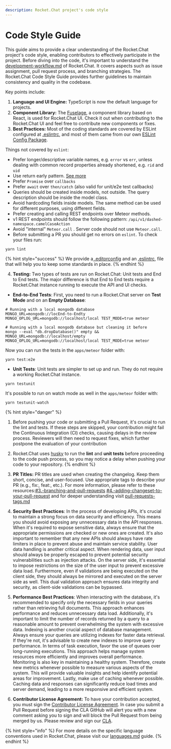 ```yaml
---
description: Rocket.Chat project's code style
---
```


# Code Style Guide

This guide aims to provide a clear understanding of the Rocket.Chat project's code style, enabling contributors to effectively participate in the project. Before diving into the code, it's important to understand the [development-workflow.md](../development-workflow.md "mention") of Rocket.Chat. It covers aspects such as issue assignment, pull request process, and branching strategies. The Rocket.Chat Code Style Guide provides further guidelines to maintain consistency and quality in the codebase.

Key points include:

1. **Language and UI Engine:** TypeScript is now the default language for projects.&#x20;
2. **Component Library:** The [Fuselage](https://github.com/RocketChat/Rocket.Chat.Fuselage), a component library based on React, is used for Rocket.Chat UI. Check it out when contributing to the Rocket.Chat UI and feel free to contribute new components or fixes.
3. **Best Practices:** Most of the coding standards are covered by ESLint configured at [.eslintrc](https://github.com/RocketChat/Rocket.Chat/blob/develop/apps/meteor/.eslintrc), and most of them came from our own [ESLint Config Package](https://github.com/RocketChat/eslint-config-rocketchat).

Things not covered by `eslint`:

* Prefer longer/descriptive variable names, e.g. `error` vs `err`, unless dealing with common record properties already shortened, e.g. `rid` and `uid`
* Use return early pattern. [See more](https://blog.timoxley.com/post/47041269194/avoid-else-return-early)
* Prefer `Promise` over `callbacks`
* Prefer `await` over `then/catch` (also valid for unit/e2e test callbacks)
* Queries should be created inside models, not outside. The query description should be inside the model class.
* &#x20;Avoid hardcoding fields inside models. The same method can be used for different purposes, using different fields.
* &#x20;Prefer creating and calling REST endpoints over Meteor methods.
* v1 REST endpoints should follow the following pattern: `/api/v1/dashed-namespace.camelCaseAction`
* Avoid "internal" `Meteor.call` . Server code should not use `Meteor.call`.&#x20;
* Before submitting a PR you should get no errors on `eslint`. To check your files run:

```
yarn lint
```

{% hint style="success" %}
We provide a[ .editorconfig](https://github.com/RocketChat/Rocket.Chat/blob/develop/.editorconfig) and an [.eslintrc](https://github.com/RocketChat/Rocket.Chat/blob/develop/apps/meteor/.eslintrc), file that will help you to keep some standards in place.
{% endhint %}

4. **Testing:** Two types of tests are run on Rocket.Chat: Unit tests and End to End tests. The major difference is that End to End tests require a Rocket.Chat instance running to execute the API and UI checks.

* **End-to-End Tests**: First, you need to run a Rocket.Chat server on **Test Mode** and on an **Empty Database**:

```
# Running with a local mongodb database
MONGO_URL=mongodb://locEnd-to-Endty MONGO_OPLOG_URL=mongodb://localhost/local TEST_MODE=true meteor
```

```
# Running with a local mongodb database but cleaning it before
mongo --eval "db.dropDatabase()" empty && MONGO_URL=mongodb://localhost/empty MONGO_OPLOG_URL=mongodb://localhost/local TEST_MODE=true meteor
```

Now you can run the tests in the `apps/meteor` folder with:

```
yarn test:e2e
```

* **Unit Tests**: Unit tests are simpler to set up and run. They do not require a working Rocket.Chat instance.

```
yarn testunit
```

It's possible to run on watch mode as well in the `apps/meteor` folder with:

```
yarn testunit-watch
```

{% hint style="danger" %}
1. Before pushing your code or submitting a Pull Request, it's crucial to run the lint and tests. If these steps are skipped, your contribution might fail the Continuous Integration (CI) checks, causing delays in the review process. Reviewers will then need to request fixes, which further postpone the evaluation of your contribution
2. &#x20;Rocket.Chat uses [husky](https://www.npmjs.com/package/husky) to run the **lint** and **unit tests** before proceeding to the code push process, so you may notice a delay when pushing your code to your repository.
{% endhint %}

5. **PR Titles:** PR titles are used when creating the changelog. Keep them short, concise, and user-focused. Use appropriate tags to describe your PR (e.g., fix:, feat:, etc.). For more information, please refer to these resources:[#3.-branching-and-pull-requests](../development-workflow.md#3.-branching-and-pull-requests "mention")  [#4.-adding-changeset-to-your-pull-request](../development-workflow.md#4.-adding-changeset-to-your-pull-request "mention") and for deeper understanding visit [pull-requests-tags.md](../pull-requests-tags.md "mention")
6. **Security Best Practices**: In the process of developing APIs, it's crucial to maintain a strong focus on data security and efficiency. This means you should avoid exposing any unnecessary data in the API responses. When it's required to expose sensitive data, always ensure that the appropriate permissions are checked or new ones are created. It's also important to remember that any new APIs should always have rate limiters in place to prevent abuse and maintain service stability. User data handling is another critical aspect. When rendering data, user input should always be properly escaped to prevent potential security vulnerabilities such as injection attacks. On the server side, it's essential to impose restrictions on the size of the user input to prevent excessive data load. Furthermore, even if validations are being executed on the client side, they should always be mirrored and executed on the server side as well. This dual validation approach ensures data integrity and security, as client-side validations can be bypassed.
7. **Performance Best Practices**: When interacting with the database, it's recommended to specify only the necessary fields in your queries rather than retrieving full documents. This approach enhances performance and reduces unnecessary data load. Additionally, it's important to limit the number of records returned by a query to a reasonable amount to prevent overwhelming the system with excessive data. Indexing is another crucial aspect of database management. Always ensure your queries are utilizing indexes for faster data retrieval. If they're not, it's advisable to create new indexes to improve query performance. In terms of task execution, favor the use of queues over long-running executions. This approach helps manage system resources more efficiently and improves overall performance. Monitoring is also key in maintaining a healthy system. Therefore, create new metrics whenever possible to measure various aspects of the system. This will provide valuable insights and help identify potential areas for improvement. Lastly, make use of caching whenever possible. Caching data and responses can significantly reduce load times and server demand, leading to a more responsive and efficient system.
8. **Contributor License Agreement:** To have your contribution accepted, you must sign the  [Contributor License Agreement](https://cla-assistant.io/RocketChat/Rocket.Chat). In case you submit a Pull Request before signing the CLA GitHub will alert you with a new comment asking you to sign and will block the Pull Request from being merged by us. Please review and sign our [CLA](https://cla-assistant.io/RocketChat/Rocket.Chat).

{% hint style="info" %}
For more details on the specific language conventions used in Rocket.Chat, please visit our [languages.md](languages.md "mention") guide.
{% endhint %}
